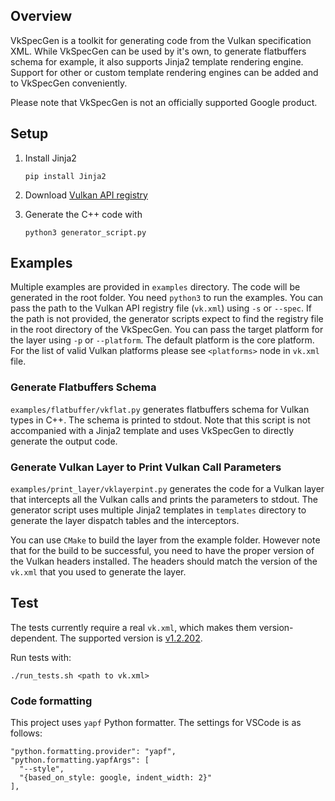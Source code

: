 ## Overview

VkSpecGen is a toolkit for generating code from the Vulkan specification XML.
While VkSpecGen can be used by it's own, to generate flatbuffers schema for
example, it also supports Jinja2 template rendering engine.
Support for other or custom template rendering engines can be added and to
VkSpecGen conveniently.

Please note that VkSpecGen is not an officially supported Google product.

## Setup

1. Install Jinja2

    ``` pip install Jinja2 ```

2. Download [Vulkan API registry](https://raw.githubusercontent.com/KhronosGroup/Vulkan-Docs/main/xml/vk.xml)


3. Generate the C++ code with

    ``` python3 generator_script.py ```

## Examples

Multiple examples are provided in `examples` directory.
The code will be generated in the root folder. You need `python3` to run the examples.
You can pass the path to the Vulkan API registry file (`vk.xml`) using `-s` or `--spec`. If the path
is not provided, the generator scripts expect to find the registry file in the root directory of
the VkSpecGen.
You can pass the target platform for the layer using `-p` or `--platform`. The default platform is the core platform. For the list of valid Vulkan platforms please see `<platforms>` node in `vk.xml` file.

### Generate Flatbuffers Schema

`examples/flatbuffer/vkflat.py` generates flatbuffers schema for Vulkan types in C++.
The schema is printed to stdout. Note that this script is not accompanied with a
Jinja2 template and uses VkSpecGen to directly generate the output code.

### Generate Vulkan Layer to Print Vulkan Call Parameters

`examples/print_layer/vklayerpint.py` generates the code for a Vulkan layer
that intercepts all the Vulkan calls and prints the parameters to stdout.
The generator script uses multiple Jinja2 templates in `templates` directory
to generate the layer dispatch tables and the interceptors.

You can use `CMake` to build the layer from the example folder. However note that
for the build to be successful, you need to have the proper version of the
Vulkan headers installed. The headers should match the version of the `vk.xml`
that you used to generate the layer.

## Test

The tests currently require a real `vk.xml`, which makes them version-dependent.
The supported version is
[v1.2.202](https://github.com/KhronosGroup/Vulkan-Docs/releases/tag/v1.2.202).

Run tests with:
```
./run_tests.sh <path to vk.xml>
```

### Code formatting

This project uses `yapf` Python formatter. The settings for VSCode is as
follows:

```
"python.formatting.provider": "yapf",
"python.formatting.yapfArgs": [
  "--style",
  "{based_on_style: google, indent_width: 2}"
],
```

